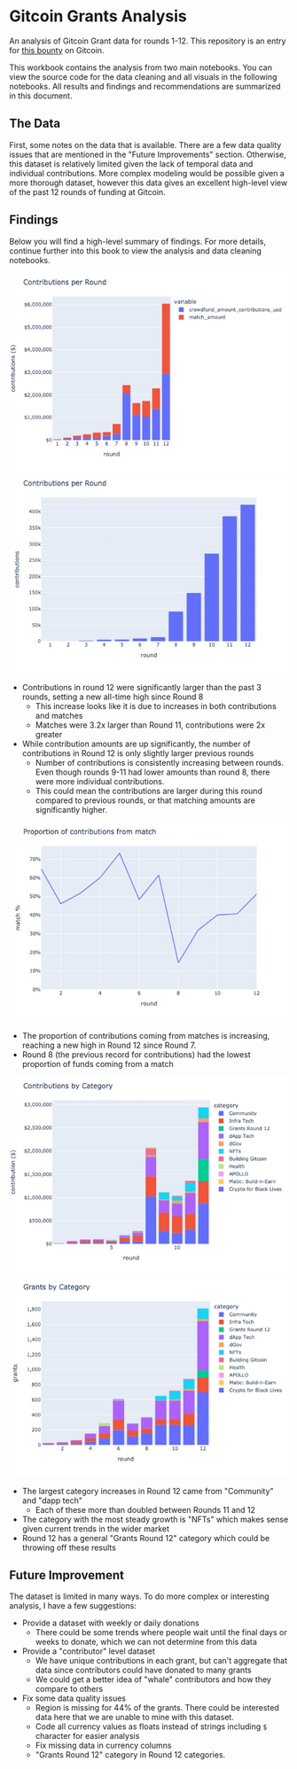 # Gitcoin Grants Analysis

An analysis of Gitcoin Grant data for rounds 1-12. This repository is an entry for [this bounty](https://github.com/gitcoinco/skunkworks/issues/252#issue-1084213288) on Gitcoin.

This workbook contains the analysis from two main notebooks. You can view the source code for the data cleaning and all visuals in the following notebooks. All results and findings and recommendations are summarized in this document.

## The Data
First, some notes on the data that is available. There are a few data quality issues that are mentioned in the "Future Improvements" section. Otherwise, this dataset is relatively limited given the lack of temporal data and individual contributions. More complex modeling would be possible given a more thorough dataset, however this data gives an excellent high-level view of the past 12 rounds of funding at Gitcoin.

## Findings

Below you will find a high-level summary of findings. For more details, continue further into this book to view the analysis and data cleaning notebooks.

![](./images/contrib_per_round_match.jpeg?raw=true)
![](./images/contributions_per_round.jpeg?raw=true)

* Contributions in round 12 were significantly larger than the past 3 rounds, setting a new all-time high since Round 8
  * This increase looks like it is due to increases in both contributions and matches
  * Matches were 3.2x larger than Round 11, contributions were 2x greater
* While contribution amounts are up significantly, the number of contributions in Round 12 is only slightly larger previous rounds
  * Number of contributions is consistently increasing between rounds. Even though rounds 9-11 had lower amounts than round 8, there were more individual contributions.
  * This could mean the contributions are larger during this round compared to previous rounds, or that matching amounts are significantly higher.

![](./images/proportion_from_match.jpeg?raw=true)

* The proportion of contributions coming from matches is increasing, reaching a new high in Round 12 since Round 7.
* Round 8 (the previous record for contributions) had the lowest proportion of funds coming from a match


![](./images/contrib_per_category.jpeg?raw=true)
![](./images/grants_per_category.jpeg?raw=true)

* The largest category increases in Round 12 came from "Community" and "dapp tech"
  * Each of these more than doubled between Rounds 11 and 12
* The category with the most steady growth is "NFTs" which makes sense given current trends in the wider market
* Round 12 has a general "Grants Round 12" category which could be throwing off these results

## Future Improvement

The dataset is limited in many ways. To do more complex or interesting analysis, I have a few suggestions:
* Provide a dataset with weekly or daily donations
  * There could be some trends where people wait until the final days or weeks to donate, which we can not determine from this data
* Provide a "contributor" level dataset
  * We have unique contributions in each grant, but can't aggregate that data since contributors could have donated to many grants
  * We could get a better idea of "whale" contributors and how they compare to others
* Fix some data quality issues
  * Region is missing for 44% of the grants. There could be interested data here that we are unable to mine with this dataset.
  * Code all currency values as floats instead of strings including `$` character for easier analysis
  * Fix missing data in currency columns
  * "Grants Round 12" category in Round 12 categories.
